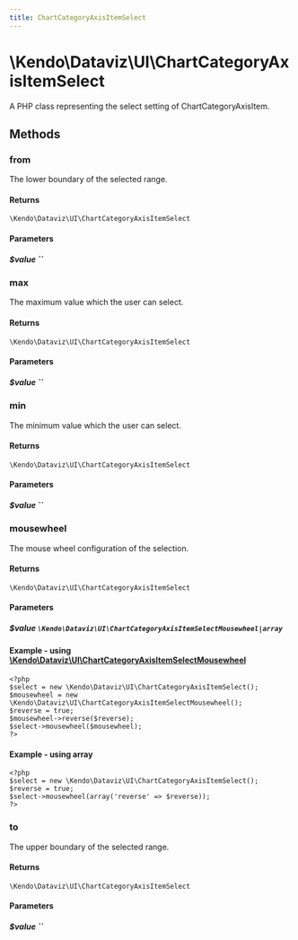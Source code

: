 ```yaml
---
title: ChartCategoryAxisItemSelect
---
```


# \Kendo\Dataviz\UI\ChartCategoryAxisItemSelect

A PHP class representing the select setting of ChartCategoryAxisItem.


## Methods

### from
The lower boundary of the selected range.

#### Returns
`\Kendo\Dataviz\UI\ChartCategoryAxisItemSelect`

#### Parameters

##### $value ``



### max
The maximum value which the user can select.

#### Returns
`\Kendo\Dataviz\UI\ChartCategoryAxisItemSelect`

#### Parameters

##### $value ``



### min
The minimum value which the user can select.

#### Returns
`\Kendo\Dataviz\UI\ChartCategoryAxisItemSelect`

#### Parameters

##### $value ``



### mousewheel

The mouse wheel configuration of the selection.

#### Returns
`\Kendo\Dataviz\UI\ChartCategoryAxisItemSelect`

#### Parameters

##### $value `\Kendo\Dataviz\UI\ChartCategoryAxisItemSelectMousewheel|array`


#### Example - using [\Kendo\Dataviz\UI\ChartCategoryAxisItemSelectMousewheel](/api/wrappers/php/Kendo/Dataviz/UI/ChartCategoryAxisItemSelectMousewheel)
    <?php
    $select = new \Kendo\Dataviz\UI\ChartCategoryAxisItemSelect();
    $mousewheel = new \Kendo\Dataviz\UI\ChartCategoryAxisItemSelectMousewheel();
    $reverse = true;
    $mousewheel->reverse($reverse);
    $select->mousewheel($mousewheel);
    ?>

#### Example - using array

    <?php
    $select = new \Kendo\Dataviz\UI\ChartCategoryAxisItemSelect();
    $reverse = true;
    $select->mousewheel(array('reverse' => $reverse));
    ?>

### to
The upper boundary of the selected range.

#### Returns
`\Kendo\Dataviz\UI\ChartCategoryAxisItemSelect`

#### Parameters

##### $value ``



